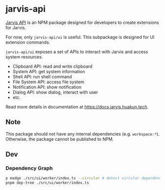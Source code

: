 # jarvis-api

[Jarvis API](https://www.npmjs.com/package/jarvis-api) is an NPM package designed for developers to create extensions for Jarvis.

For now, only `jarvis-api/ui` is useful. This subpackage is designed for UI extension commands.

`jarvis-api/ui` exposes a set of APIs to interact with Jarvis and access system resources.

- Clipboard API: read and write clipboard
- System API: get system information
- Shell API: run shell command
- File System API: access file system
- Notification API: show notification
- Dialog API: show dialog, interact with user
- etc.

Read more details in documentation at https://docs.jarvis.huakun.tech.

## Note

This package should not have any internal dependencies (e.g. `workspace:*`). Otherwise, the package cannot be published to NPM.

## Dev

### Dependency Graph

```bash
p madge ./src/ui/worker/index.ts --circular # detect circular dependencies
pnpm dep-tree ./src/ui/worker/index.ts
```
